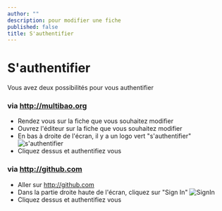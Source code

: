 ```yaml
---
author: ""
description: pour modifier une fiche
published: false
title: S'authentifier
---
```


# S'authentifier 

Vous avez deux possibilités pour vous authentifier

### via http://multibao.org

* Rendez vous sur la fiche que vous souhaitez modifier
* Ouvrez l'éditeur sur la fiche que vous souhaitez modifier 
* En bas à droite de l'écran, il y a un logo vert "s'authentifier"
![s'authentifier](https://framapic.org/JXNbD8kq2kgp/HpwgbWNUB2He)
* Cliquez dessus et authentifiez vous

### via http://github.com

* Aller sur http://github.com
* Dans la partie droite haute de l'écran, cliquez sur "Sign In"
![SignIn](https://framapic.org/Tat66DPf9ZqD/gBWBJ8ac0kyq.png)
* Cliquez dessus et authentifiez vous
